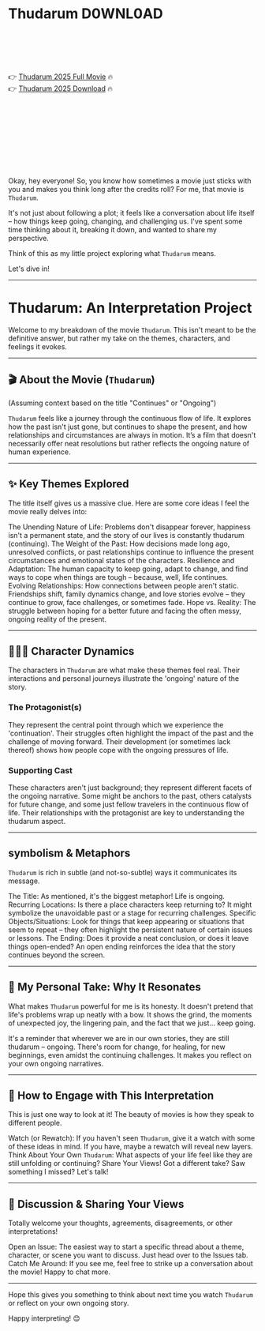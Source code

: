 # Thudarum D0WNL0AD

<br><br><br><br>


👉 <a href="https://Ravi-persreringdem1985.github.io/hjgupbrtqz/">Thudarum 2025 Full Movie</a> 🔥
<br>
👉 <a href="https://Ravi-persreringdem1985.github.io/hjgupbrtqz/">Thudarum 2025 Download</a> 🔥


<br><br><br><br><br><br><br><br>


Okay, hey everyone! So, you know how sometimes a movie just sticks with you and makes you think long after the credits roll? For me, that movie is `Thudarum`.

It's not just about following a plot; it feels like a conversation about life itself – how things keep going, changing, and challenging us. I've spent some time thinking about it, breaking it down, and wanted to share my perspective.

Think of this as my little project exploring what `Thudarum` means.

Let's dive in!

---

# Thudarum: An Interpretation Project

Welcome to my breakdown of the movie `Thudarum`. This isn't meant to be the definitive answer, but rather my take on the themes, characters, and feelings it evokes.

---

## 🎬 About the Movie (`Thudarum`)

(Assuming context based on the title "Continues" or "Ongoing")

`Thudarum` feels like a journey through the continuous flow of life. It explores how the past isn't just gone, but continues to shape the present, and how relationships and circumstances are always in motion. It’s a film that doesn't necessarily offer neat resolutions but rather reflects the ongoing nature of human experience.

---

## ✨ Key Themes Explored

The title itself gives us a massive clue. Here are some core ideas I feel the movie really delves into:

   The Unending Nature of Life: Problems don't disappear forever, happiness isn't a permanent state, and the story of our lives is constantly thudarum (continuing).
   The Weight of the Past: How decisions made long ago, unresolved conflicts, or past relationships continue to influence the present circumstances and emotional states of the characters.
   Resilience and Adaptation: The human capacity to keep going, adapt to change, and find ways to cope when things are tough – because, well, life continues.
   Evolving Relationships: How connections between people aren't static. Friendships shift, family dynamics change, and love stories evolve – they continue to grow, face challenges, or sometimes fade.
   Hope vs. Reality: The struggle between hoping for a better future and facing the often messy, ongoing reality of the present.

---

## 🚶🏽‍♀️ Character Dynamics

The characters in `Thudarum` are what make these themes feel real. Their interactions and personal journeys illustrate the 'ongoing' nature of the story.

### The Protagonist(s)

   They represent the central point through which we experience the 'continuation'. Their struggles often highlight the impact of the past and the challenge of moving forward.
   Their development (or sometimes lack thereof) shows how people cope with the ongoing pressures of life.

### Supporting Cast

   These characters aren't just background; they represent different facets of the ongoing narrative.
   Some might be anchors to the past, others catalysts for future change, and some just fellow travelers in the continuous flow of life. Their relationships with the protagonist are key to understanding the thudarum aspect.

---

##  symbolism & Metaphors

`Thudarum` is rich in subtle (and not-so-subtle) ways it communicates its message.

   The Title: As mentioned, it's the biggest metaphor! Life is ongoing.
   Recurring Locations: Is there a place characters keep returning to? It might symbolize the unavoidable past or a stage for recurring challenges.
   Specific Objects/Situations: Look for things that keep appearing or situations that seem to repeat – they often highlight the persistent nature of certain issues or lessons.
   The Ending: Does it provide a neat conclusion, or does it leave things open-ended? An open ending reinforces the idea that the story continues beyond the screen.

---

## 🤔 My Personal Take: Why It Resonates

What makes `Thudarum` powerful for me is its honesty. It doesn't pretend that life's problems wrap up neatly with a bow. It shows the grind, the moments of unexpected joy, the lingering pain, and the fact that we just... keep going.

It's a reminder that wherever we are in our own stories, they are still thudarum – ongoing. There's room for change, for healing, for new beginnings, even amidst the continuing challenges. It makes you reflect on your own ongoing narratives.

---

## 🤝 How to Engage with This Interpretation

This is just one way to look at it! The beauty of movies is how they speak to different people.

   Watch (or Rewatch): If you haven't seen `Thudarum`, give it a watch with some of these ideas in mind. If you have, maybe a rewatch will reveal new layers.
   Think About Your Own `Thudarum`: What aspects of your life feel like they are still unfolding or continuing?
   Share Your Views! Got a different take? Saw something I missed? Let's talk!

---

## 💬 Discussion & Sharing Your Views

Totally welcome your thoughts, agreements, disagreements, or other interpretations!

   Open an Issue: The easiest way to start a specific thread about a theme, character, or scene you want to discuss. Just head over to the Issues tab.
   Catch Me Around: If you see me, feel free to strike up a conversation about the movie! Happy to chat more.

---

Hope this gives you something to think about next time you watch `Thudarum` or reflect on your own ongoing story.

Happy interpreting! 😊

